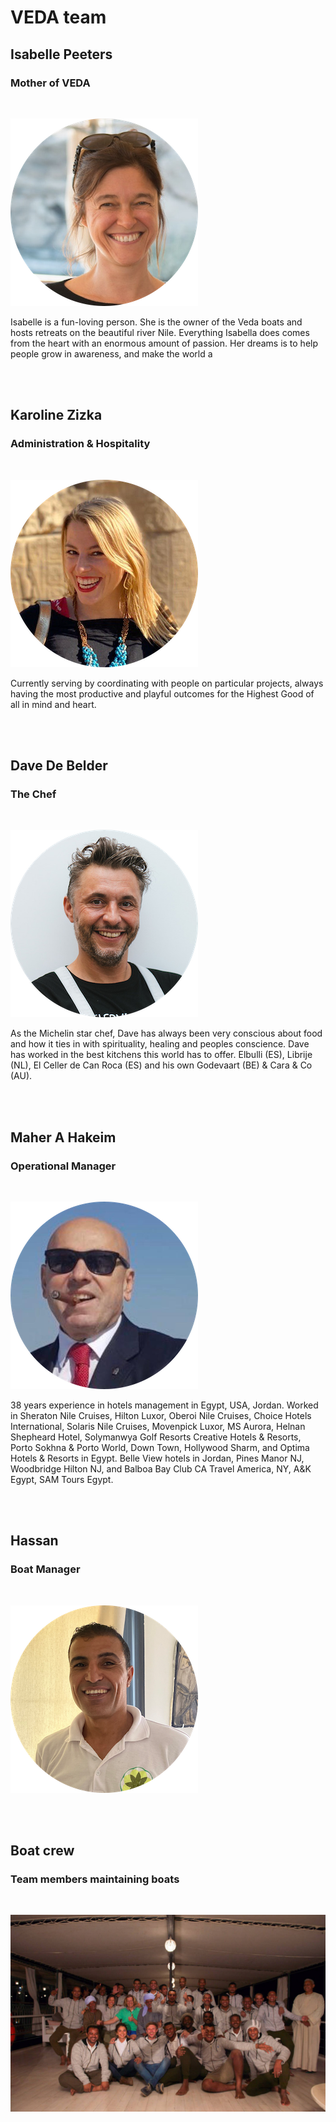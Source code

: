 # VEDA team

## Isabelle Peeters
### Mother of VEDA

<br/>

![isabelle_peeters](img/isabelle_peeters.png)

Isabelle is a fun-loving person. She is the owner of the Veda boats and hosts retreats on the beautiful river Nile. Everything Isabella does comes from the heart with an enormous amount of passion. Her dreams is to help people grow in awareness, and make the world a

<br/>
<br/>

## Karoline Zizka
### Administration & Hospitality

<br/>

![karoline_zizka](img/karoline_zizka.png)

Currently serving by coordinating with people on particular projects, always having the most productive and playful outcomes for the Highest Good of all in mind and heart.

<br/>
<br/>

## Dave De Belder
### The Chef

<br/>

![dave_de_belder](img/dave_de_belder.png)

As the Michelin star chef, Dave has always been very conscious about food and how it ties in with spirituality, healing and peoples conscience. Dave has worked in the best kitchens this world has to offer. Elbulli (ES), Librije (NL), El Celler de Can Roca (ES) and his own Godevaart (BE) & Cara & Co (AU).

<br/>
<br/>

## Maher A Hakeim
### Operational Manager

<br/>

![maher_a_hakeim](img/maher_a_hakeim.png)

38 years experience in hotels management in Egypt, USA, Jordan.
Worked in Sheraton Nile Cruises, Hilton Luxor, Oberoi Nile Cruises, Choice Hotels International, Solaris Nile Cruises, Movenpick Luxor, MS Aurora, Helnan Shepheard Hotel, Solymanwya Golf Resorts Creative Hotels & Resorts, Porto Sokhna & Porto World, Down Town, Hollywood Sharm, and Optima Hotels & Resorts in Egypt. Belle View hotels in Jordan, Pines Manor NJ, Woodbridge Hilton NJ, and Balboa Bay Club CA
Travel America, NY, A&K Egypt, SAM Tours Egypt.

<br/>
<br/>

## Hassan
### Boat Manager

<br/>

![hassan](img/hassan.png)

<br/>
<br/>

## Boat crew
### Team members maintaining boats

<br/>

![team](img/team.jpg)
